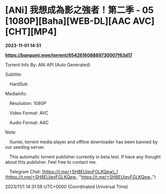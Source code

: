 # [ANi] 我想成為影之強者！第二季 - 05 [1080P][Baha][WEB-DL][AAC AVC][CHT][MP4]

**2023-11-01 14:51**

**https://bangumi.moe/torrent/654261608889730007f63d17**

Torrent Info By: ANi API (Auto Generated)

Subtitle:

 HardSub

Mediainfo:

 Resolution: 1080P

 Video Format: AVC

 Audio Format: AAC

  

Note:

 Xunlei, torrent media player and offline downloader has been banned by our seeding server.

 This automatic torrent publisher currently in beta test. If have any thought about this publisher. Feel free to contact me.

 Telegram Chat: [https://t.me/+SH8EUievFGLKQew\_](https://t.me/+SH8EUievFGLKQew_ "https://t.me/+SH8EUievFGLKQew_")

2023/11/1 14:31:59 UTC+0000 (Coordinated Universal Time)